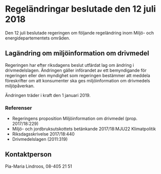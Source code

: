 # Regeländringar beslutade den 12 juli 2018

Den 12 juli beslutade regeringen om följande regeländring inom Miljö\- och energidepartementets områden.


## Lagändring om miljöinformation om drivmedel

Regeringen har efter riksdagens beslut utfärdat lag om ändring i drivmedelslagen. Ändringen gäller införandet av ett bemyndigande för regeringen eller den myndighet som regeringen bestämmer att meddela föreskrifter om att konsumenter ska ges miljöinformation om drivmedels miljöpåverkan.

Ändringen träder i kraft den 1 januari 2019\.

### Referenser

* Regeringens proposition Miljöinformation om drivmedel (prop. 2017/18:229\)
* Miljö\- och jordbruksutskottets betänkande 2017/18:MJU22 Klimatpolitik
* Riksdagsskrivelse 2017/18:440
* Drivmedelslagen (2011:319\)

## Kontaktperson

Pia\-Maria Lindroos, 08\-405 21 51
